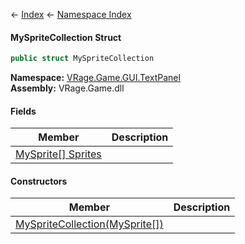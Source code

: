 ← [Index](Api-Index) ← [Namespace Index](Namespace-Index)

#### MySpriteCollection Struct

```csharp
public struct MySpriteCollection
```

**Namespace:** [VRage.Game.GUI.TextPanel](VRage.Game.GUI.TextPanel)  
**Assembly:** VRage.Game.dll

#### Fields

|Member|Description|
|---|---|
|[MySprite\[\] Sprites](VRage.Game.GUI.TextPanel.MySpriteCollection.Sprites)||

#### Constructors

|Member|Description|
|---|---|
|[MySpriteCollection(MySprite\[\])](VRage.Game.GUI.TextPanel.MySpriteCollection..ctor)||

